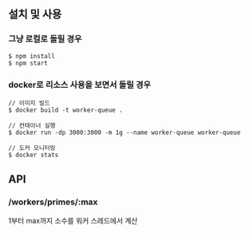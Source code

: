 ## 설치 및 사용

### 그냥 로컬로 돌릴 경우
```
$ npm install
$ npm start
```

### docker로 리소스 사용을 보면서 돌릴 경우
```
// 이미지 빌드
$ docker build -t worker-queue .

// 컨테이너 실행
$ docker run -dp 3000:3000 -m 1g --name worker-queue worker-queue

// 도커 모니터링
$ docker stats
```

## API

### /workers/primes/:max

1부터 max까지 소수를 워커 스레드에서 계산